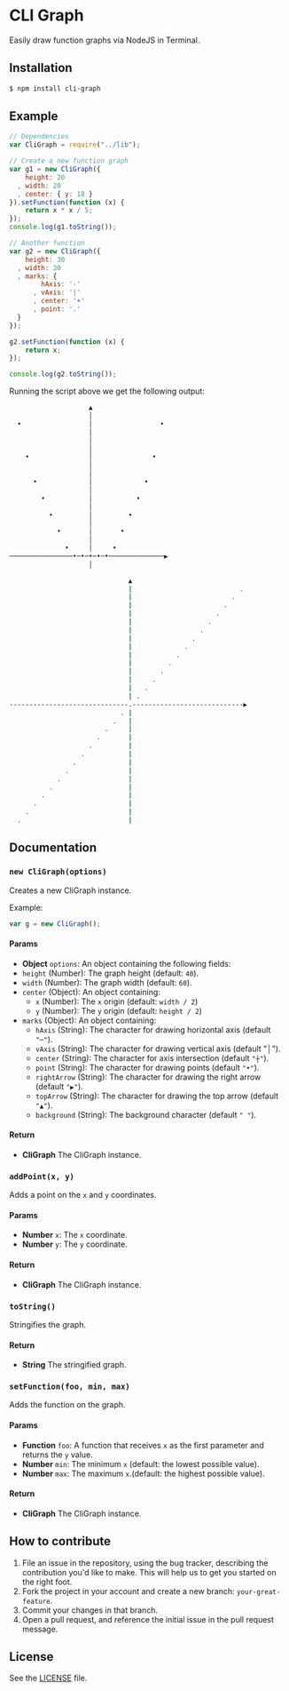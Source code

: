 CLI Graph
=========
Easily draw function graphs via NodeJS in Terminal.

## Installation

```sh
$ npm install cli-graph
```

## Example

```js
// Dependencies
var CliGraph = require("../lib");

// Create a new function graph
var g1 = new CliGraph({
    height: 20
  , width: 20
  , center: { y: 18 }
}).setFunction(function (x) {
    return x * x / 5;
});
console.log(g1.toString());

// Another function
var g2 = new CliGraph({
    height: 30
  , width: 30
  , marks: {
        hAxis: '-'
      , vAxis: '|'
      , center: '+'
      , point: '.'
  }
});

g2.setFunction(function (x) {
    return x;
});

console.log(g2.toString());
```

Running the script above we get the following output:

```sh
                    ▲
                    │
  •                 │                 •
                    │
                    │
                    │
    •               │               •
                    │
                    │
      •             │             •
                    │
        •           │           •
                    │
          •         │         •
                    │
            •       │       •
                    │
              •     │     •
────────────────•─•─•─•─•──────────────▶
                    │

                              ▲
                              |                           .
                              |                         .
                              |                       .
                              |                     .
                              |                   .
                              |                 .
                              |               .
                              |             .
                              |           .
                              |         .
                              |       .
                              |     .
                              |   .
                              | .
------------------------------.----------------------------▶
                            . |
                          .   |
                        .     |
                      .       |
                    .         |
                  .           |
                .             |
              .               |
            .                 |
          .                   |
        .                     |
      .                       |
    .                         |
  .                           |

```

## Documentation
### `new CliGraph(options)`
Creates a new CliGraph instance.

Example:

```js
var g = new CliGraph();
```

#### Params
- **Object** `options`: An object containing the following fields:
 - `height` (Number): The graph height (default: `40`).
 - `width` (Number): The graph width (default: `60`).
 - `center` (Object): An object containing:
   - `x` (Number): The `x` origin (default: `width / 2`)
   - `y` (Number): The `y` origin (default: `height / 2`)
 - `marks` (Object): An object containing:
   - `hAxis` (String): The character for drawing horizontal axis (default `"─"`).
   - `vAxis` (String): The character for drawing vertical axis (default "│").
   - `center` (String): The character for axis intersection (default `"┼"`).
   - `point` (String): The character for drawing points (default `"•"`).
   - `rightArrow` (String): The character for drawing the right arrow (default `"▶"`).
   - `topArrow` (String): The character for drawing the top arrow (default `"▲"`).
   - `background` (String): The background character (default `" "`).

#### Return
- **CliGraph** The CliGraph instance.

### `addPoint(x, y)`
Adds a point on the `x` and `y` coordinates.

#### Params
- **Number** `x`: The `x` coordinate.
- **Number** `y`: The `y` coordinate.

#### Return
- **CliGraph** The CliGraph instance.

### `toString()`
Stringifies the graph.

#### Return
- **String** The stringified graph.

### `setFunction(foo, min, max)`
Adds the function on the graph.

#### Params
- **Function** `foo`: A function that receives `x` as the first parameter and returns the `y` value.
- **Number** `min`: The minimum `x` (default: the lowest possible value).
- **Number** `max`: The maximum `x`.(default: the highest possible value).

#### Return
- **CliGraph** The CliGraph instance.

## How to contribute
1. File an issue in the repository, using the bug tracker, describing the
   contribution you'd like to make. This will help us to get you started on the
   right foot.
2. Fork the project in your account and create a new branch:
   `your-great-feature`.
3. Commit your changes in that branch.
4. Open a pull request, and reference the initial issue in the pull request
   message.

## License
See the [LICENSE](./LICENSE) file.
